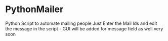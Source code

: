 # PythonMailer
Python Script to automate mailing people
Just Enter the Mail Ids and edit the message in the script - GUI will be added for message field as well very soon
